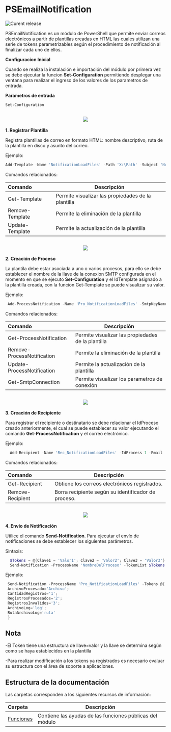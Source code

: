 # PSEmailNotification
![Curent release](https://img.shields.io/badge/Version-1.0.6948.49970-orange.svg)

PSEmailNotification es un módulo de PowerShell que permite enviar correos electrónicos a partir de plantillas creadas en HTML las cuales utilizan una serie de tokens parametrizables según el procedimiento de notificación al finalizar cada uno de ellos.

**Configuracion Inicial**

Cuando se realiza la instalación e importación del módulo por primera vez se debe ejecutar la funcion **Set-Configuration** permitiendo desplegar una ventana para realizar el ingreso de los valores de los parametros de entrada.


**Parametros de entrada**
```powershell
Set-Configuration
```
<h2 align="center"><img src="Setup/Configuration.png" /></h2>

**1. Registrar Plantilla**

Registra plantillas de correo en formato HTML: nombre descriptivo, ruta de la plantilla en disco y asunto del correo.

Ejemplo:
```powershell
Add-Template -Name 'NotificationLoadFiles' -Path 'X:\Path' -Subject 'Notification Load Files'
```
Comandos relacionados:

| Comando  | Descripción  |
|:---|---|
| Get-Template  | Permite visualizar las propiedades de la plantilla|
| Remove-Template  | Permite la eliminación de la plantilla|
| Update-Template  | Permite la actualización de la plantilla|

<h2 align="center"><img src="Setup/Get Account.png" /></h2>

**2. Creación de Proceso**

La plantila debe estar asociada a uno o varios procesos, para ello se debe establecer el nombre de la llave de la conexion SMTP configurada en el momento en que se ejecuto **Set-Configuration** y el IdTemplate asignado a la plantilla creada, con la funcion Get-Template se puede visualizar su valor.

Ejemplo:

```powershell
 Add-ProcessNotification -Name 'Pro_NotificationLoadFiles' -SmtpKeyName 'Corporativo' -IdTemplate 1
```

Comandos relacionados:

| Comando  | Descripción  |
|:---|---|
| Get-ProcessNotification  | Permite visualizar las propiedades de la plantilla|
| Remove-ProcessNotification  | Permite la eliminación de la plantilla|
| Update-ProcessNotification  | Permite la actualización de la plantilla|
| Get-SmtpConnection  | Permite visualizar los parametros de conexión|


<h2 align="center"><img src="Setup/Get Account.png" /></h2>

**3. Creación de Recipiente**

Para registrar el recipiente o destinatario se debe relacionar el IdProceso creado anteriormente, el cual se puede establecer su valor ejecutando el comando **Get-ProcessNotification** y el correo electrónico.

Ejemplo:

```powershell
  Add-Recipient -Name 'Rec_NotificationLoadFiles' -IdProcess 1 -Email 'cliente@server.com'
```
Comandos relacionados:

| Comando  | Descripción  |
|:---|---|
| Get-Recipient  | Obtiene los correos electrónicos registrados. |
| Remove-Recipient  | Borra recipiente según su identificador de proceso.|

<h2 align="center"><img src="Setup/Get Account.png" /></h2>

**4. Envio de Notificación**

Utilice el comando **Send-Notification**. Para ejecutar el envío de notificaciones se debe establecer los siguientes parámetros.

Sintaxis:

```powershell
  $Tokens = @{Clave1 = 'Valor1'; Clave2 = 'Valor2'; Clave3 = 'Valor3'}
  Send-Notification -ProcessName 'NombreDelProceso' -TokenList $Tokens
```

Ejemplo:
```powershell
 Send-Notification -ProcessName 'Pro_NotificationLoadFiles' -Tokens @{
 ArchivoProcesado='Archivo'; 
 CantidadRegistros='1'; 
 RegistrosProcesados='2'; 
 RegistrosInvalidos='3'; 
 ArchivoLog='log'; 
 RutaArchivoLog='ruta'
 }
```

## Nota
-El Token tiene una estructura de llave=valor y la llave se determina según como se haya establecidos en la plantilla

-Para realizar modificación a los tokens ya registrados es necesario evaluar su estructura con el área de soporte a aplicaciones.

## Estructura de la documentación
Las carpetas corresponden a los siguientes recursos de información:

| Carpeta  | Descripción  |
|:---|---|
| [Funciones](Functions.md)  | Contiene las ayudas de las funciones públicas del módulo|
